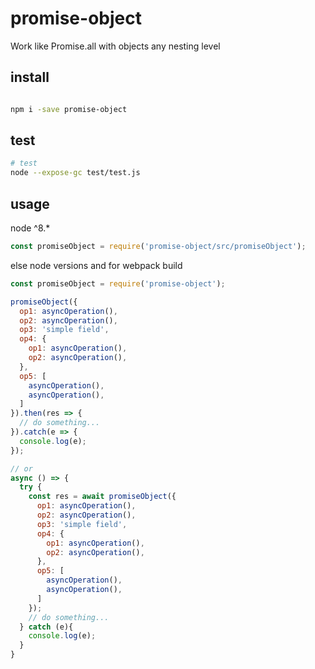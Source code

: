 # promise-object

Work like Promise.all with objects any nesting level
## install

```bash

npm i -save promise-object

```
## test

```bash
# test
node --expose-gc test/test.js

```
## usage

node ^8.*

```javascript
const promiseObject = require('promise-object/src/promiseObject');
```

else node versions and for webpack build

```javascript
const promiseObject = require('promise-object');
```

```javascript
promiseObject({
  op1: asyncOperation(),
  op2: asyncOperation(),
  op3: 'simple field',
  op4: {
    op1: asyncOperation(),
    op2: asyncOperation(),
  },
  op5: [
    asyncOperation(),
    asyncOperation(),
  ]
}).then(res => {
  // do something...
}).catch(e => {
  console.log(e);
});

// or
async () => {
  try {
    const res = await promiseObject({
      op1: asyncOperation(),
      op2: asyncOperation(),
      op3: 'simple field',
      op4: {
        op1: asyncOperation(),
        op2: asyncOperation(),
      },
      op5: [
        asyncOperation(),
        asyncOperation(),
      ]
    });
    // do something...
  } catch (e){
    console.log(e);
  }
}

```